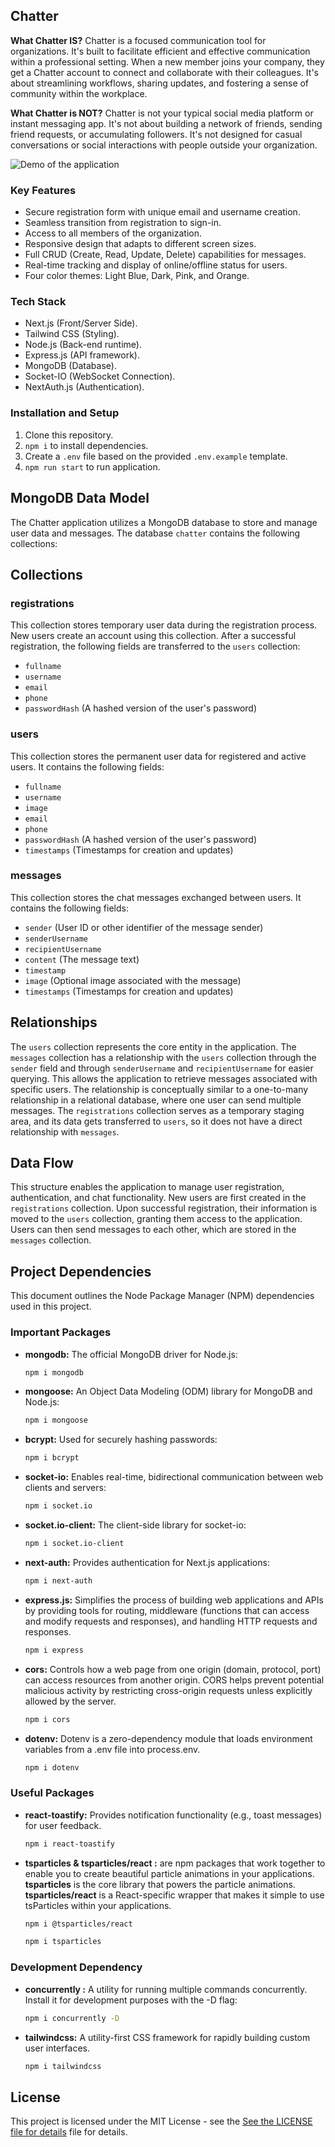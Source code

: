 ## Chatter

**What Chatter IS?**
Chatter is a focused communication tool for organizations. It's built to facilitate efficient and effective communication within a professional setting. When a new member joins your company, they get a Chatter account to connect and collaborate with their colleagues. It's about streamlining workflows, sharing updates, and fostering a sense of community within the workplace.

**What Chatter is NOT?**
Chatter is not your typical social media platform or instant messaging app. It's not about building a network of friends, sending friend requests, or accumulating followers. It's not designed for casual conversations or social interactions with people outside your organization.

![Demo of the application](public/assets/images/demo.gif)

### Key Features

- Secure registration form with unique email and username creation.
- Seamless transition from registration to sign-in.
- Access to all members of the organization.
- Responsive design that adapts to different screen sizes.
- Full CRUD (Create, Read, Update, Delete) capabilities for messages.
- Real-time tracking and display of online/offline status for users.
- Four color themes: Light Blue, Dark, Pink, and Orange.

### Tech Stack

- Next.js (Front/Server Side).
- Tailwind CSS (Styling).
- Node.js (Back-end runtime).
- Express.js (API framework).
- MongoDB (Database).
- Socket-IO (WebSocket Connection).
- NextAuth.js (Authentication).

### Installation and Setup

1.  Clone this repository.
2.  `npm i` to install dependencies.
3.  Create a `.env` file based on the provided `.env.example` template.
4.  `npm run start` to run application.

## MongoDB Data Model

The Chatter application utilizes a MongoDB database to store and manage user data and messages. The database `chatter` contains the following collections:

## Collections

### registrations

This collection stores temporary user data during the registration process. New users create an account using this collection. After a successful registration, the following fields are transferred to the `users` collection:

- `fullname`
- `username`
- `email`
- `phone`
- `passwordHash` (A hashed version of the user's password)

### users

This collection stores the permanent user data for registered and active users. It contains the following fields:

- `fullname`
- `username`
- `image`
- `email`
- `phone`
- `passwordHash` (A hashed version of the user's password)
- `timestamps` (Timestamps for creation and updates)

### messages

This collection stores the chat messages exchanged between users. It contains the following fields:

- `sender` (User ID or other identifier of the message sender)
- `senderUsername`
- `recipientUsername`
- `content` (The message text)
- `timestamp`
- `image` (Optional image associated with the message)
- `timestamps` (Timestamps for creation and updates)

## Relationships

The `users` collection represents the core entity in the application. The `messages` collection has a relationship with the `users` collection through the `sender` field and through `senderUsername` and `recipientUsername` for easier querying. This allows the application to retrieve messages associated with specific users. The relationship is conceptually similar to a one-to-many relationship in a relational database, where one user can send multiple messages. The `registrations` collection serves as a temporary staging area, and its data gets transferred to `users`, so it does not have a direct relationship with `messages`.

## Data Flow

This structure enables the application to manage user registration, authentication, and chat functionality. New users are first created in the `registrations` collection. Upon successful registration, their information is moved to the `users` collection, granting them access to the application. Users can then send messages to each other, which are stored in the `messages` collection.

## Project Dependencies

This document outlines the Node Package Manager (NPM) dependencies used in this project.

### Important Packages

- **mongodb:** The official MongoDB driver for Node.js:

  ```bash
  npm i mongodb
  ```

- **mongoose:** An Object Data Modeling (ODM) library for MongoDB and Node.js:

  ```bash
  npm i mongoose
  ```

- **bcrypt:** Used for securely hashing passwords:

  ```bash
  npm i bcrypt
  ```

- **socket-io:** Enables real-time, bidirectional communication between web clients and servers:

  ```bash
  npm i socket.io
  ```

- **socket.io-client:** The client-side library for socket-io:

  ```bash
  npm i socket.io-client
  ```

- **next-auth:** Provides authentication for Next.js applications:

  ```bash
  npm i next-auth
  ```

- **express.js:** Simplifies the process of building web applications and APIs by providing tools for routing, middleware (functions that can access and modify requests and responses), and handling HTTP requests and responses.

  ```bash
  npm i express
  ```

- **cors:** Controls how a web page from one origin (domain, protocol, port) can access resources from another origin. CORS helps prevent potential malicious activity by restricting cross-origin requests unless explicitly allowed by the server.

  ```bash
  npm i cors
  ```

- **dotenv:** Dotenv is a zero-dependency module that loads environment variables from a .env file into process.env.

  ```bash
  npm i dotenv
  ```

### Useful Packages

- **react-toastify:** Provides notification functionality (e.g., toast messages) for user feedback.

  ```bash
  npm i react-toastify
  ```

- **tsparticles & tsparticles/react :** are npm packages that work together to enable you to create beautiful particle animations in your applications. **tsparticles** is the core library that powers the particle animations. **tsparticles/react** is a React-specific wrapper that makes it simple to use tsParticles within your applications.

  ```bash
  npm i @tsparticles/react
  ```

  ```bash
  npm i tsparticles
  ```

### Development Dependency

- **concurrently :** A utility for running multiple commands concurrently. Install it for development purposes with the -D flag:

  ```bash
  npm i concurrently -D
  ```

- **tailwindcss:** A utility-first CSS framework for rapidly building custom user interfaces.

  ```bash
  npm i tailwindcss
  ```

## License

This project is licensed under the MIT License - see the [See the LICENSE file for details](LICENSE) file for details.
